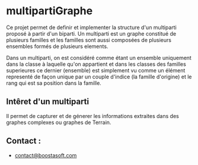 # multipartiGraphe


Ce projet permet de  definir et implementer  la structure d'un multiparti proposé à partir d'un biparti. 
Un multiparti est un graphe constitué de plusieurs familles
et les familles sont aussi composées de plusieurs ensembles
formés de plusieurs elements. 

Dans un multiparti, on est considéré comme étant un ensemble uniquement dans la 
classe à laquelle qu'on appartient et dans les classes des familles superieures
ce dernier (ensemble) est  simplement vu comme un élément representé de façon
unique par un couple d'indice (la famille d'origine) et
le rang qui est sa position dans la famille.

## Intêret d'un multiparti

Il permet de capturer et de génerer les informations extraites dans des graphes complexes ou graphes de Terrain.

## Contact : 

* contact@boostasoft.com

